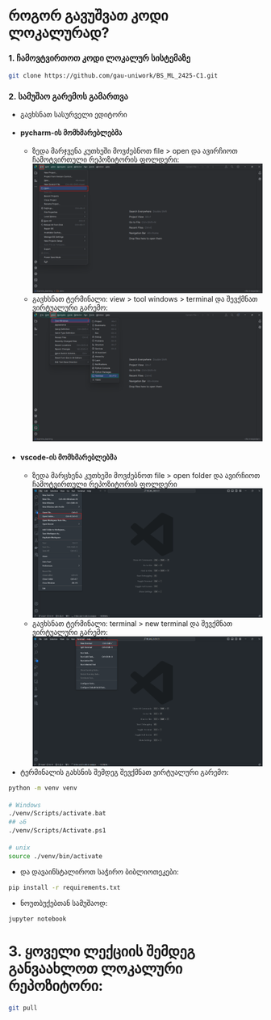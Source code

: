 # როგორ გავუშვათ კოდი ლოკალურად?

### 1. ჩამოვტვირთოთ კოდი ლოკალურ სისტემაზე
```sh
git clone https://github.com/gau-uniwork/BS_ML_2425-C1.git

```

### 2. სამუშაო გარემოს გამართვა
- გავხსნათ სასურველი ედიტორი
- #### pycharm-ის მომხმარებლებმა
    - ზედა მარჯვენა კუთხეში მოვძებნოთ file > open და ავირჩიოთ ჩამოტვირთული რეპოზიტორის ფოლდერი:
    ![pycharm open project](images/py_open.png)
    - გავხსნათ ტერმინალი: view > tool windows > terminal და შევქმნათ ვირტუალური გარემო:
    ![pycharm open terminal](images/py_terminal.png)
- #### vscode-ის მომხმარებლებმა
    - ზედა მარცხენა კუთხეში მოვძებნოთ file > open folder და ავირჩიოთ ჩამოტვირთული რეპოზიტორის ფოლდერი
    ![vscode open project](images/vs_open.png)
    - გავხსნათ ტერმინალი: terminal > new terminal და შევქმნათ ვირტუალური გარემო:
    ![vscode open terminal](images/vs_terminal.png)
- ტერმინალის გახსნის შემდეგ შევქმნათ ვირტუალური გარემო:
```sh
python -m venv venv

# Windows
./venv/Scripts/activate.bat
## ან
./venv/Scripts/Activate.ps1
 
# unix
source ./venv/bin/activate
```
- და დავაინსტალიროთ საჭირო ბიბლიოთეკები:
```sh
pip install -r requirements.txt
```
- ნოუთბუქებთან სამუშაოდ:
```sh
jupyter notebook
```

# 3. ყოველი ლექციის შემდეგ განვაახლოთ ლოკალური რეპოზიტორი:
```sh
git pull
```
